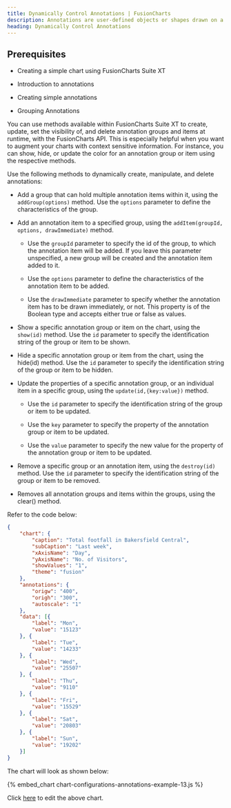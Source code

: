```yaml
---
title: Dynamically Control Annotations | FusionCharts
description: Annotations are user-defined objects or shapes drawn on a chart. Annotations are often required to make interpretation of the chart easy for the end user.
heading: Dynamically Control Annotations
---
```


## Prerequisites

- Creating a simple chart using FusionCharts Suite XT

- Introduction to annotations

- Creating simple annotations

- Grouping Annotations

You can use methods available within FusionCharts Suite XT to create, update, set the visibility of, and delete annotation groups and items at runtime, with the FusionCharts API. This is especially helpful when you want to augment your charts with context sensitive information. For instance, you can show, hide, or update the color for an annotation group or item using the respective methods.

Use the following methods to dynamically create, manipulate, and delete annotations:

- Add a group that can hold multiple annotation items within it, using the `addGroup(options)` method. Use the `options` parameter to define the characteristics of the group. 

- Add an annotation item to a specified group, using the `addItem(groupId, options, drawImmediate)` method. 

    - Use the `groupId` parameter to specify the id of the group, to which the annotation item will be added. If you leave this parameter unspecified, a new group will be created and the annotation item added to it.

    - Use the `options` parameter to define the characteristics of the annotation item to be added.

    - Use the `drawImmediate` parameter to specify whether the annotation item has to be drawn immediately, or not. This property is of the Boolean type and accepts either true or false as values.

- Show a specific annotation group or item on the chart, using the `show(id)` method. Use the `id` parameter to specify the identification string of the group or item to be shown.

- Hide a specific annotation group or item from the chart, using the hide(id) method. Use the `id` parameter to specify the identification string of the group or item to be hidden.

- Update the properties of a specific annotation group, or an individual item in a specific group, using the `update(id,{key:value})` method.

    - Use the `id` parameter to specify the identification string of the group or item to be updated.

    - Use the `key` parameter to specify the property of the annotation group or item to be updated.

    - Use the `value` parameter to specify the new value for the property of the annotation group or item to be updated.

- Remove a specific group or an annotation item, using the `destroy(id)` method. Use the `id` parameter to specify the identification string of the group or item to be removed. 

- Removes all annotation groups and items within the groups, using the clear() method.

Refer to the code below:

```json
{
    "chart": {
        "caption": "Total footfall in Bakersfield Central",
        "subCaption": "Last week",
        "xAxisName": "Day",
        "yAxisName": "No. of Visitors",
        "showValues": "1",
        "theme": "fusion"
    },
    "annotations": {
        "origw": "400",
        "origh": "300",
        "autoscale": "1"
    },
    "data": [{
        "label": "Mon",
        "value": "15123"
    }, {
        "label": "Tue",
        "value": "14233"
    }, {
        "label": "Wed",
        "value": "25507"
    }, {
        "label": "Thu",
        "value": "9110"
    }, {
        "label": "Fri",
        "value": "15529"
    }, {
        "label": "Sat",
        "value": "20803"
    }, {
        "label": "Sun",
        "value": "19202"
    }]
}
```

The chart will look as shown below:

{% embed_chart chart-configurations-annotations-example-13.js %}

Click [here](http://jsfiddle.net/fusioncharts/a39kuoj5/) to edit the above chart.